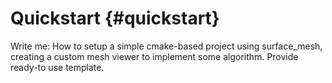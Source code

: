 # Quickstart {#quickstart}

Write me: How to setup a simple cmake-based project using surface_mesh, creating a
custom mesh viewer to implement some algorithm. Provide ready-to use template.
